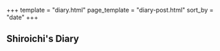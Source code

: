 +++
template = "diary.html"
page_template = "diary-post.html"
sort_by = "date"
+++

## Shiroichi's Diary
